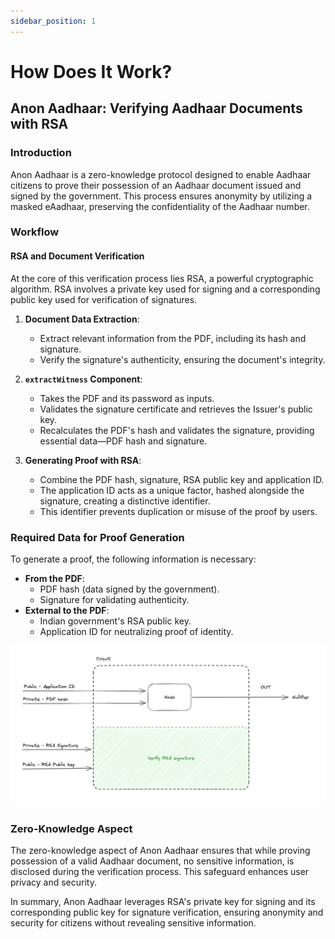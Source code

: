 ```yaml
---
sidebar_position: 1
---
```


# How Does It Work?

## Anon Aadhaar: Verifying Aadhaar Documents with RSA

### Introduction

Anon Aadhaar is a zero-knowledge protocol designed to enable Aadhaar citizens to prove their possession of an Aadhaar document issued and signed by the government. This process ensures anonymity by utilizing a masked eAadhaar, preserving the confidentiality of the Aadhaar number.

### Workflow

#### RSA and Document Verification

At the core of this verification process lies RSA, a powerful cryptographic algorithm. RSA involves a private key used for signing and a corresponding public key used for verification of signatures.

1. **Document Data Extraction**:

   - Extract relevant information from the PDF, including its hash and signature.
   - Verify the signature's authenticity, ensuring the document's integrity.

2. **`extractWitness` Component**:

   - Takes the PDF and its password as inputs.
   - Validates the signature certificate and retrieves the Issuer's public key.
   - Recalculates the PDF's hash and validates the signature, providing essential data—PDF hash and signature.

3. **Generating Proof with RSA**:
   - Combine the PDF hash, signature, RSA public key and application ID.
   - The application ID acts as a unique factor, hashed alongside the signature, creating a distinctive identifier.
   - This identifier prevents duplication or misuse of the proof by users.

### Required Data for Proof Generation

To generate a proof, the following information is necessary:

- **From the PDF**:
  - PDF hash (data signed by the government).
  - Signature for validating authenticity.
- **External to the PDF**:
  - Indian government's RSA public key.
  - Application ID for neutralizing proof of identity.

![Alt text](./img/proving_flow.png)

### Zero-Knowledge Aspect

The zero-knowledge aspect of Anon Aadhaar ensures that while proving possession of a valid Aadhaar document, no sensitive information, is disclosed during the verification process. This safeguard enhances user privacy and security.

In summary, Anon Aadhaar leverages RSA's private key for signing and its corresponding public key for signature verification, ensuring anonymity and security for citizens without revealing sensitive information.

